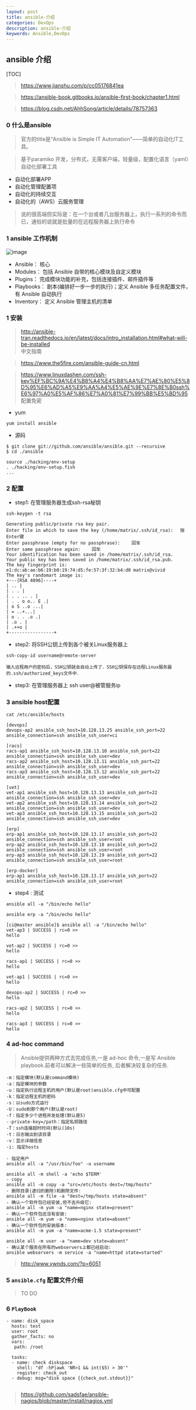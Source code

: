 ```yaml
---
layout: post
title: ansible-介绍
categories: DevOps
description: ansible-介绍
keywords: Ansible,DevOps
---
```


## ansible 介绍

[TOC]

> https://www.jianshu.com/p/cc05176841ea

> https://ansible-book.gitbooks.io/ansible-first-book/chapter1.html

> https://blog.csdn.net/AhhSong/article/details/78757363


### 0 什么是ansible

> 官方的title是“Ansible is Simple IT Automation”——简单的自动化IT工具。

> 基于paramiko 开发，分布式，无需客户端，轻量级，配置化语言（yaml）自动化部署工具

- 自动化部署APP
- 自动化管理配置项
- 自动化的持续交互
- 自动化的（AWS）云服务管理

> 说的很高端但实际是：在一个台或者几台服务器上，执行一系列的命令而已，通俗的说就是批量的在远程服务器上执行命令 


### 1 ansible 工作机制

![image](https://upload-images.jianshu.io/upload_images/6137254-2a4ee8f138e395f3.png?imageMogr2/auto-orient/)

- Ansible： 核心
- Modules： 包括 Ansible 自带的核心模块及自定义模块
- Plugins： 完成模块功能的补充，包括连接插件、邮件插件等
- Playbooks： 剧本(编排好一步一步的执行)；定义 Ansible 多任务配置文件，有 Ansible 自动执行
- Inventory： 定义 Ansible 管理主机的清单


### 1 安装 

> http://ansible-tran.readthedocs.io/en/latest/docs/intro_installation.html#what-will-be-installed <br> 中文指南

> https://www.the5fire.com/ansible-guide-cn.html

> https://www.linuxdashen.com/ssh-key%EF%BC%9A%E4%B8%A4%E4%B8%AA%E7%AE%80%E5%8D%95%E6%AD%A5%E9%AA%A4%E5%AE%9E%E7%8E%B0ssh%E6%97%A0%E5%AF%86%E7%A0%81%E7%99%BB%E5%BD%95 <br> 配置免密

- yum

`yum install ansible`

- 源码

```
$ git clone git://github.com/ansible/ansible.git --recursive
$ cd ./ansible

source ./hacking/env-setup
. ./hacking/env-setup.fish
...
```


### 2 配置

- step1: 在管理服务器生成ssh-rsa秘钥

`ssh-keygen -t rsa`

```
Generating public/private rsa key pair.
Enter file in which to save the key (/home/matrix/.ssh/id_rsa): 　按Enter键
Enter passphrase (empty for no passphrase): 　　回车
Enter same passphrase again: 　　回车
Your identification has been saved in /home/matrix/.ssh/id_rsa.
Your public key has been saved in /home/matrix/.ssh/id_rsa.pub.
The key fingerprint is:
e1:dc:ab:ae:b6:19:b0:19:74:d5:fe:57:3f:32:b4:d0 matrix@vivid
The key's randomart image is:
+---[RSA 4096]----+
| .. |
| . . |
| . . .. . |
| . . o o.. E .|
| o S ..o ...|
| = ..+...|
| o . . .o .|
| .o . |
| .++o |
+-----------------+
```

- step2: 将SSH公钥上传到各个被关Linux服务器上

```
ssh-copy-id username@remote-server

输入远程用户的密码后，SSH公钥就会自动上传了．SSH公钥保存在远程Linux服务器的.ssh/authorized_keys文件中．
```

- step3: 在管理服务器上 ssh user@被管服务ip

### 3 ansible host配置

```
cat /etc/ansible/hosts

[devops]
devops-ap2 ansible_ssh_host=10.128.13.25 ansible_ssh_port=22 ansible_connection=ssh ansible_ssh_user=ci

[racs]
racs-ap1 ansible_ssh_host=10.128.13.10 ansible_ssh_port=22 ansible_connection=ssh ansible_ssh_user=dev
racs-ap2 ansible_ssh_host=10.128.13.11 ansible_ssh_port=22 ansible_connection=ssh ansible_ssh_user=dev
racs-ap3 ansible_ssh_host=10.128.13.12 ansible_ssh_port=22 ansible_connection=ssh ansible_ssh_user=dev

[vet]
vet-ap1 ansible_ssh_host=10.128.13.13 ansible_ssh_port=22 ansible_connection=ssh ansible_ssh_user=dev
vet-ap2 ansible_ssh_host=10.128.13.14 ansible_ssh_port=22 ansible_connection=ssh ansible_ssh_user=dev
vet-ap3 ansible_ssh_host=10.128.13.15 ansible_ssh_port=22 ansible_connection=ssh ansible_ssh_user=dev

[erp]
erp-ap1 ansible_ssh_host=10.128.13.17 ansible_ssh_port=22 ansible_connection=ssh ansible_ssh_user=root
erp-ap2 ansible_ssh_host=10.128.13.18 ansible_ssh_port=22 ansible_connection=ssh ansible_ssh_user=root
erp-ap3 ansible_ssh_host=10.128.13.19 ansible_ssh_port=22 ansible_connection=ssh ansible_ssh_user=root

[erp-docker]
erp-ap1 ansible_ssh_host=10.128.13.17 ansible_ssh_port=22 ansible_connection=ssh ansible_ssh_user=root

```

- step4 : 测试

`ansible all -a "/bin/echo hello"`

`ansible erp -a "/bin/echo hello"`

```
[ci@master ansible]$ ansible all -a "/bin/echo hello"
vet-ap3 | SUCCESS | rc=0 >>
hello

vet-ap2 | SUCCESS | rc=0 >>
hello

racs-ap1 | SUCCESS | rc=0 >>
hello

vet-ap1 | SUCCESS | rc=0 >>
hello

devops-ap2 | SUCCESS | rc=0 >>
hello

racs-ap2 | SUCCESS | rc=0 >>
hello

racs-ap3 | SUCCESS | rc=0 >>
hello
```

### 4 ad-hoc command

> Ansible提供两种方式去完成任务,一是 ad-hoc 命令,一是写 Ansible playbook.前者可以解决一些简单的任务, 后者解决较复杂的任务.

```
-m：指定模块(默认是command模块)
-a：指定模块的参数
-u：指定执行远程主机的用户(默认是root)ansible.cfg中可配置
-k：指定远程主机的密码
-s：以sudo方式运行
-U：sudo到那个用户(默认是root)
-f：指定多少个进程并发处理(默认是5)
--private-key=/path：指定私钥路径
-T：ssh连接超时时间(默认(10s)
-t：日志输出到该目录
-v：显示详细信息
-i: 指定hosts
```

```
- 指定用户
ansible all -a "/usr/bin/foo" -u username

ansible all -m shell -a 'echo $TERM'
- copy
ansible all -m copy -a "src=/etc/hosts dest=/tmp/hosts"
- 删除目录(递归的删除)和删除文件:
ansible all -m file -a "dest=/tmp/hosts state=absent"
- 确认一个软件包已经安装,但不去升级它:
ansible all -m yum -a "name=nginx state=present"
- 确认一个软件包还没有安装:
ansible all -m yum -a "name=nginx state=absent"
- 确认一个软件包的安装版本:
ansible all -m yum -a "name=acme-1.5 state=present"

ansible all -m user -a "name=dev state=absent"
- 确认某个服务在所有的webservers上都已经启动:
ansible webservers -m service -a "name=httpd state=started"

```

> http://www.ywnds.com/?p=6051



### 5 `ansible.cfg` 配置文件介绍

> TO DO

### 6 `PlayBook`


```
- name: disk_space
  hosts: test
  user: root
  gather_facts: no
  vars:
   path: /root

  tasks:
  - name: check diskspace
    shell: "df -hP|awk 'NR>1 && int($5) > 30'"
    register: check_out
  - debug: msg="disk space {{check_out.stdout}}"
  
```

>  https://github.com/sadsfae/ansible-nagios/blob/master/install/nagios.yml


